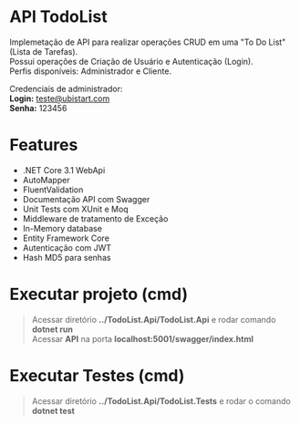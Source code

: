# API TodoList

Implemetação de API para realizar operações CRUD em uma "To Do List" (Lista de Tarefas).<br />
Possui operações de Criação de Usuário e Autenticação (Login).<br />
Perfis disponíveis: Administrador e Cliente.<br />

Credenciais de administrador:<br />
**Login:** teste@ubistart.com<br />
**Senha:** 123456<br />

# Features
* .NET Core 3.1 WebApi
* AutoMapper
* FluentValidation
* Documentação API com Swagger
* Unit Tests com XUnit e Moq
* Middleware de tratamento de Exceção
* In-Memory database
* Entity Framework Core
* Autenticação com JWT
* Hash MD5 para senhas

# Executar projeto (cmd)
> Acessar diretório **../TodoList.Api/TodoList.Api** e rodar comando **dotnet run**<br />
> Acessar **API** na porta **localhost:5001/swagger/index.html**

# Executar Testes (cmd)
> Acessar diretório **../TodoList.Api/TodoList.Tests** e rodar o comando **dotnet test**<br />
